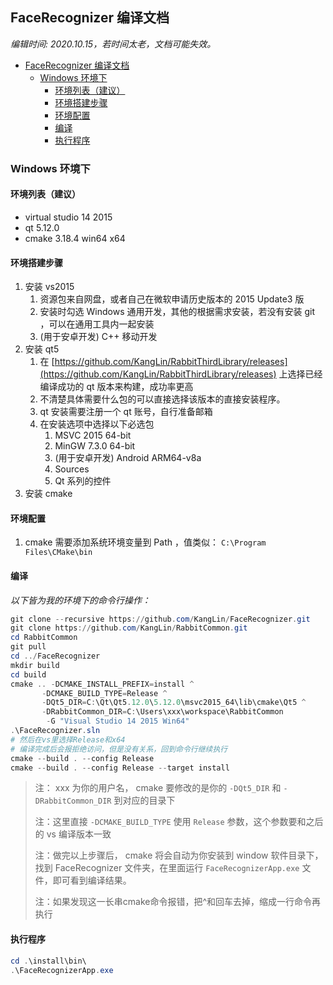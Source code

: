 ## FaceRecognizer 编译文档

*编辑时间: 2020.10.15，若时间太老，文档可能失效。*

- [FaceRecognizer 编译文档](#facerecognizer-编译文档)
  - [Windows 环境下](#windows-环境下)
    - [环境列表（建议）](#环境列表建议)
    - [环境搭建步骤](#环境搭建步骤)
    - [环境配置](#环境配置)
    - [编译](#编译)
    - [执行程序](#执行程序)

### Windows 环境下

#### 环境列表（建议）

- virtual studio 14 2015
- qt 5.12.0
- cmake 3.18.4 win64 x64

#### 环境搭建步骤

1. 安装 vs2015
   1. 资源包来自网盘，或者自己在微软申请历史版本的 2015 Update3 版
   2. 安装时勾选 Windows 通用开发，其他的根据需求安装，若没有安装 git ，可以在通用工具内一起安装
   3. (用于安卓开发) C++ 移动开发
2. 安装 qt5
   1. 在 [https://github.com/KangLin/RabbitThirdLibrary/releases](https://github.com/KangLin/RabbitThirdLibrary/releases) 上选择已经编译成功的 qt 版本来构建，成功率更高
   2. 不清楚具体需要什么包的可以直接选择该版本的直接安装程序。
   3. qt 安装需要注册一个 qt 账号，自行准备邮箱
   4. 在安装选项中选择以下必选包
      1. MSVC 2015 64-bit
      2. MinGW 7.3.0 64-bit
      3. (用于安卓开发) Android ARM64-v8a
      4. Sources
      5. Qt 系列的控件
3. 安装 cmake

#### 环境配置

1. cmake 需要添加系统环境变量到 Path ，值类似： `C:\Program Files\CMake\bin`

#### 编译

*以下皆为我的环境下的命令行操作：*

```powershell
git clone --recursive https://github.com/KangLin/FaceRecognizer.git
git clone https://github.com/KangLin/RabbitCommon.git
cd RabbitCommon
git pull
cd ../FaceRecognizer
mkdir build
cd build
cmake .. -DCMAKE_INSTALL_PREFIX=install ^
       -DCMAKE_BUILD_TYPE=Release ^
       -DQt5_DIR=C:\Qt\Qt5.12.0\5.12.0\msvc2015_64\lib\cmake\Qt5 ^
       -DRabbitCommon_DIR=C:\Users\xxx\workspace\RabbitCommon
        -G "Visual Studio 14 2015 Win64"
.\FaceRecognizer.sln
# 然后在vs里选择Release和x64
# 编译完成后会报拒绝访问，但是没有关系，回到命令行继续执行
cmake --build . --config Release
cmake --build . --config Release --target install
```

> 注： xxx 为你的用户名， cmake 要修改的是你的 `-DQt5_DIR` 和 `-DRabbitCommon_DIR` 到对应的目录下
> 
> 注：这里直接 `-DCMAKE_BUILD_TYPE` 使用 `Release` 参数，这个参数要和之后的 vs 编译版本一致
> 
> 注：做完以上步骤后， cmake 将会自动为你安装到 window 软件目录下，找到 FaceRecognizer 文件夹，在里面运行 `FaceRecognizerApp.exe` 文件，即可看到编译结果。
> 
> 注：如果发现这一长串cmake命令报错，把^和回车去掉，缩成一行命令再执行

#### 执行程序

```powershell
cd .\install\bin\
.\FaceRecognizerApp.exe
```
